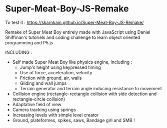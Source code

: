# Super-Meat-Boy-JS-Remake

To test it : https://skarnkain.github.io/Super-Meat-Boy-JS-Remake/

Remake of Super Meat Boy entirely made with JavaScript using Daniel Shiffman's tutoriels and coding challenge to learn object oriented programming and P5.js

INCLUDING :
  - Self made Super Meat Boy like physics engine, including :
    - Jump's height using keypressed timing
    - Use of force, acceleration, velocity
    - Friction with ground, air, walls
    - Gliding and wall jumps
    - Terrain generator and terrain angle inducing resistance to movement
  - Collision engine (rectangle-rectangle collision with side detection and rectangle-circle collision)
  - Adaptative field of view
  - Camera tracking using springs
  - Increasing levels with simple level creator
  - Ground, plateformes, spikes, saws, Bandage girl and SMB !
